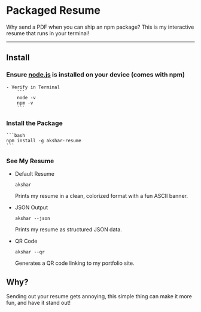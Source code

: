 # Packaged Resume

Why send a PDF when you can ship an npm package?
This is my interactive resume that runs in your terminal!

---

## Install

### Ensure [node.js](https://nodejs.org/) is installed on your device (comes with npm)
    - Verify in Terminal 
        ```
        node -v
        npm -v
        ```

### Install the Package
    ```bash
    npm install -g akshar-resume
    ```

### See My Resume 

- Default Resume
    ```
    akshar
    ```
    Prints my resume in a clean, colorized format with a fun ASCII banner.

- JSON Output
    ```
    akshar --json
    ```
    Prints my resume as structured JSON data.

- QR Code
    ```
    akshar --qr
    ```
    Generates a QR code linking to my portfolio site.

## Why?

Sending out your resume gets annoying, this simple thing can make it more fun, and have it stand out!

